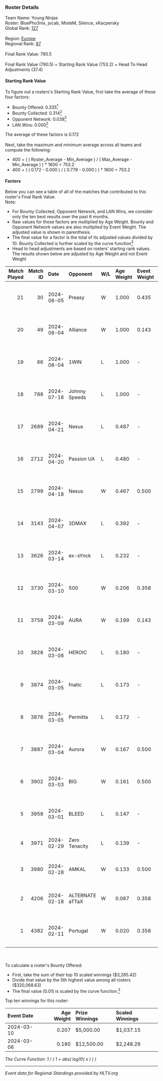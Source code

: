 ### Roster Details<br />
Team Name: Young Ninjas<br />
Roster: BluePho3nix, jocab, MisteM, Silence, xKacpersky<br />
Global Rank: [127](../standings_global.md)<br />
<br />
Region: [Europe]( ../standings_europe.md)<br />
Regional Rank: [87]( ../standings_europe.md)<br />
<br />
Final Rank Value:  790.5<br />
<br />
Final Rank Value (790.5) = Starting Rank Value (753.2) + Head To Head Adjustments (37.4)<br />

#### Starting Rank Value<br />
To figure out a rosters's Starting Rank Value, first take the average of these four factors:<br />
- Bounty Offered: 0.335[<sup>1</sup>](#table2)
- Bounty Collected: 0.314[<sup>2</sup>](#table1)
- Opponent Network: 0.038[<sup>2</sup>](#table1)
- LAN Wins: 0.000[<sup>2</sup>](#table1)

The average of these factors is 0.172<br />
<br />
Next, take the maximum and minimum average across all teams and compute the following:<br />
- 400 + ( ( Roster_Average - Min_Average ) / ( Max_Average - Min_Average ) ) * 1600 = 753.2
- 400 + ( ( 0.172 - 0.000 ) / ( 0.778 - 0.000 ) ) * 1600 = 753.2


#### Factors<br />
Below you can see a table of all of the matches that contributed to this roster's Final Rank Value.<br />
Note:<br />

- For Bounty Collected, Opponent Network, and LAN Wins, we consider only the ten best results over the past 6 months.
- Raw values for those factors are multiplied by Age Weight. Bounty and Opponent Network values are also multiplied by Event Weight. The adjusted value is shown in parenthesis.
- The final value for a factor is the total of its adjusted values divided by 10. Bounty Collected is further scaled by the curve function[<sup>3</sup>](#curveFunction)
- Head to head adjustments are based on rosters' starting rank values. The results shown below are adjusted by Age Weight and not Event Weight
<span id="table1"></span><br />


| Match Played | Match ID | Date       | Opponent        | W/L | Age Weight | Event Weight | Bounty Collected | Opponent Network | LAN Wins  | H2H Adj. | Roster                                          |
| -: | -: | :- | :- | :- | :- | :- | :- | :- | :- | -: | :- |
|           21 |       30 | 2024-08-05 | Preasy          | W   | 1.000      | 0.435        | 0.008 (0.004)    | 0.216 (0.094)    | 0 (0.000) |    15.55 | BluePho3nix, jocab, MisteM, Silence, xKacpersky |
|           20 |       49 | 2024-08-04 | Alliance        | W   | 1.000      | 0.143        | 0.017 (0.002)    | 0.282 (0.040)    | 0 (0.000) |    19.19 | BluePho3nix, jocab, MisteM, Silence, xKacpersky |
|           19 |       66 | 2024-08-04 | 1WIN            | L   | 1.000      | -            | -                | -                | -         |    -6.45 | BluePho3nix, jocab, MisteM, Silence, xKacpersky |
|           18 |      788 | 2024-07-16 | Johnny Speeds   | L   | 1.000      | -            | -                | -                | -         |    -2.08 | BluePho3nix, jocab, MisteM, Silence, xKacpersky |
|           17 |     2689 | 2024-04-21 | Nexus           | L   | 0.487      | -            | -                | -                | -         |    -5.80 | bobeksde, jocab, MisteM, Silence, xKacpersky    |
|           16 |     2712 | 2024-04-20 | Passion UA      | L   | 0.480      | -            | -                | -                | -         |    -2.74 | bobeksde, jocab, MisteM, Silence, xKacpersky    |
|           15 |     2799 | 2024-04-18 | Nexus           | W   | 0.467      | 0.500        | 0.014 (0.003)    | 0.447 (0.104)    | 0 (0.000) |     9.19 | bobeksde, jocab, MisteM, Silence, xKacpersky    |
|           14 |     3143 | 2024-04-07 | 3DMAX           | L   | 0.392      | -            | -                | -                | -         |    -0.08 | BluePho3nix, jocab, MisteM, Silence, xKacpersky |
|           13 |     3626 | 2024-03-14 | ex-sYnck        | L   | 0.232      | -            | -                | -                | -         |    -5.99 | BluePho3nix, dex, maxster, MisteM, Silence      |
|           12 |     3730 | 2024-03-10 | 500             | W   | 0.206      | 0.358        | 0.001 (0.000)    | 0.090 (0.007)    | 0 (0.000) |     2.82 | BluePho3nix, jocab, maxster, MisteM, Silence    |
|           11 |     3759 | 2024-03-09 | AURA            | W   | 0.199      | 0.143        | 0.000 (0.000)    | 0.008 (0.000)    | 0 (0.000) |     1.09 | BluePho3nix, jocab, maxster, MisteM, Silence    |
|           10 |     3828 | 2024-03-06 | HEROIC          | L   | 0.180      | -            | -                | -                | -         |    -0.07 | BluePho3nix, jocab, maxster, MisteM, Silence    |
|            9 |     3874 | 2024-03-05 | fnatic          | L   | 0.173      | -            | -                | -                | -         |    -0.07 | BluePho3nix, jocab, maxster, MisteM, Silence    |
|            8 |     3876 | 2024-03-05 | Permitta        | L   | 0.172      | -            | -                | -                | -         |    -1.26 | BluePho3nix, jocab, maxster, MisteM, Silence    |
|            7 |     3887 | 2024-03-04 | Aurora          | W   | 0.167      | 0.500        | 0.420 (0.035)    | 0.758 (0.063)    | 0 (0.000) |     5.21 | BluePho3nix, jocab, maxster, MisteM, Silence    |
|            6 |     3902 | 2024-03-03 | BIG             | W   | 0.161      | 0.500        | 0.154 (0.012)    | 0.290 (0.023)    | 0 (0.000) |     4.84 | BluePho3nix, jocab, maxster, MisteM, Silence    |
|            5 |     3958 | 2024-03-01 | BLEED           | L   | 0.147      | -            | -                | -                | -         |    -1.12 | BluePho3nix, jocab, maxster, MisteM, Silence    |
|            4 |     3971 | 2024-02-29 | Zero Tenacity   | L   | 0.139      | -            | -                | -                | -         |    -0.56 | BluePho3nix, jocab, MisteM, REZ, Silence        |
|            3 |     3980 | 2024-02-28 | AMKAL           | W   | 0.133      | 0.500        | 0.130 (0.009)    | 0.452 (0.030)    | 0 (0.000) |     3.78 | BluePho3nix, maxster, MisteM, REZ, Silence      |
|            2 |     4206 | 2024-02-18 | ALTERNATE aTTaX | W   | 0.067      | 0.358        | 0.031 (0.001)    | 0.537 (0.013)    | 0 (0.000) |     1.67 | BluePho3nix, jocab, maxster, MisteM, Silence    |
|            1 |     4382 | 2024-02-11 | Portugal        | W   | 0.020      | 0.358        | 0.003 (0.000)    | 0.115 (0.001)    | 0 (0.000) |     0.25 | BluePho3nix, jocab, maxster, MisteM, Silence    |

<br />
<span id="table2"></span><br />
To calculate a roster's Bounty Offered:<br />

- First, take the sum of their top 10 scaled winnings ($3,285.42)
- Divide that value by the 5th highest value among all rosters ($320,068.63)
- The final value (0.01) is scaled by the curve function.[<sup>3</sup>](#curveFunction)

Top ten winnings for this roster:<br />

| Event Date | Age Weight | Prize Winnings | Scaled Winnings |
| :- | -: | :- | :- |
| 2024-03-10 |      0.207 | $5,000.00      | $1,037.15       |
| 2024-03-06 |      0.180 | $12,500.00     | $2,248.26       |


<span id="curveFunction"></span>_The Curve Function: 1 / ( 1 + abs( log10( x ) ) )_<br />

---
_Event data for Regional Standings provided by HLTV.org_<br />
